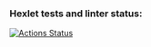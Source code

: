 ### Hexlet tests and linter status:
[![Actions Status](https://github.com/nokrepilov/frontend-project-44/actions/workflows/hexlet-check.yml/badge.svg)](https://github.com/nokrepilov/frontend-project-44/actions)